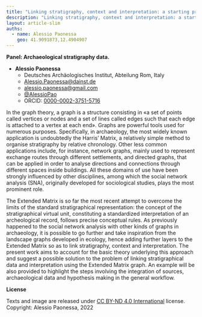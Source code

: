 ```yaml
---
title: "Linking stratigraphy, context and interpretation: a starting proposal"
description: "Linking stratigraphy, context and interpretation: a starting proposal"
layout: article-slim
auths:
  - name: Alessio Paonessa
    geo: 41.9091873,12.4904907
---
```



**Panel: Archaeological stratigraphy data.**

- **Alessio Paonessa**
  - Deutsches Archäologisches Institut, Abteilung Rom, Italy
  - [Alessio.Paonessa@dainst.de](Alessio.Paonessa@dainst.de)
  - [alessio.paonessa@gmail.com](alessio.paonessa@gmail.com)
  - [@AlessioPao](https://twitter.com/AlessioPao)
  - ORCID: [0000-0002-3751-5716](https://orcid.org/0000-0002-3751-5716)

In the graph theory, a graph is a structure consisting in «a set of points called vertices or nodes and a set of lines called edges such that each edge is attached to a vertex at each end». Graphs are powerful tools used for numerous purposes. Specifically, in archaeology, the most widely known application is undoubtedly the Harris’ Matrix, a relatively simple method to organise stratigraphy by relative chronology. Other less common applications include, for instance, network graphs, mainly used to represent exchange routes through different settlements, and directed graphs, that can be applied in order to analyse directions and connections through different spaces inside buildings. All these domains of use have been strongly influenced by other disciplines, among which the social network analysis (SNA), originally developed for sociological studies, plays the most prominent role.

The Extended Matrix is so far the most recent attempt to overcome the limits of the standard stratigraphical representation: the concept of the stratigraphical virtual unit, constituting a standardized interpretation of an archeological record, follows precise conceptual rules. As previously happened to the social network analysis with other kinds of graphs in archaeology, it is possible to go further and take inspiration from the landscape graphs developed in ecology, hence adding further layers to the Extended Matrix so as to link stratigraphy, context and interpretation. The present work aims to account for the basic theory underlying this approach and suggest a possible solution to the problem of linking stratigraphical data and interpretation using the Extended Matrix graph. An example will be also provided to highlight the steps involving the integration of sources, archaeological data and hypothesis making in the general workflow.

**License**

Texts and image are released under [CC BY-ND 4.0 International](https://creativecommons.org/licenses/by-nd/4.0/) license. Copyright: Alessio Paonessa, 2022
